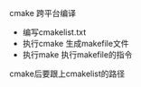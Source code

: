 cmake 跨平台编译

- 编写cmakelist.txt
- 执行cmake 生成makefile文件
- 执行make 执行makefile的指令

cmake后要跟上cmakelist的路径
